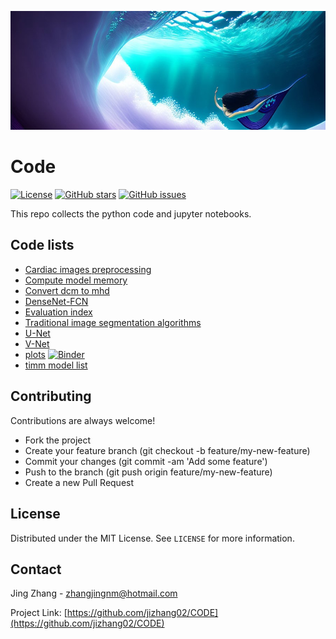 ![Header Image](/code/dream_codeworld.jpg)

# Code 


[![License](https://img.shields.io/badge/license-MIT-blue.svg)](https://opensource.org/licenses/MIT)
[![GitHub stars](https://img.shields.io/github/stars/jizhang02/CODE.svg)](https://github.com/jizhang02/CODE/stargazers)
[![GitHub issues](https://img.shields.io/github/issues/jizhang02/CODE.svg)](https://github.com/jizhang02/CODE/issues)

This repo collects the python code and jupyter notebooks.

## Code lists
* [Cardiac images preprocessing](/code/cardiac-dataset-preprocess)
* [Compute model memory](https://gist.github.com/jizhang02/ef8eb45450f3d943fea37c6544d3808c)
* [Convert dcm to mhd](https://gist.github.com/jizhang02/6e395880c085f7c9884d9cec5490c710)
* [DenseNet-FCN](/code/densenetfcn)
* [Evaluation index](/code/basic-python-files/)
* [Traditional image segmentation algorithms](/code/traditional-segmentation-algorithms/)
* [U-Net](/code/u-net)
* [V-Net](/code/vnet.py)
* [plots](/code/myplots.ipynb)  [![Binder](https://mybinder.org/badge_logo.svg)](https://mybinder.org/v2/gh/jizhang02/Code/HEAD?labpath=code%2Fmyplots.ipynb)
* [timm model list](/code/timm_model_names.ipynb)



## Contributing

Contributions are always welcome!

- Fork the project
- Create your feature branch (git checkout -b feature/my-new-feature)
- Commit your changes (git commit -am 'Add some feature')
- Push to the branch (git push origin feature/my-new-feature)
- Create a new Pull Request

## License

Distributed under the MIT License. See `LICENSE` for more information.

## Contact

Jing Zhang - zhangjingnm@hotmail.com

Project Link: [https://github.com/jizhang02/CODE](https://github.com/jizhang02/CODE)
